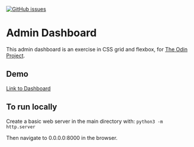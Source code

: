 
[![GitHub issues](https://img.shields.io/github/issues/omalsa04/admin-dashboard)](https://github.com/omalsa04/admin-dashboard/issues)
 
# Admin Dashboard

This admin dashboard is an exercise in CSS grid and flexbox, for [The Odin Project](https://www.theodinproject.com/).

## Demo

[Link to Dashboard](https://omalsa04.github.io/admin-dashboard/)

## To run locally

Create a basic web server in the main directory with:
`python3 -m http.server`

Then navigate to 0.0.0.0:8000 in the browser.

